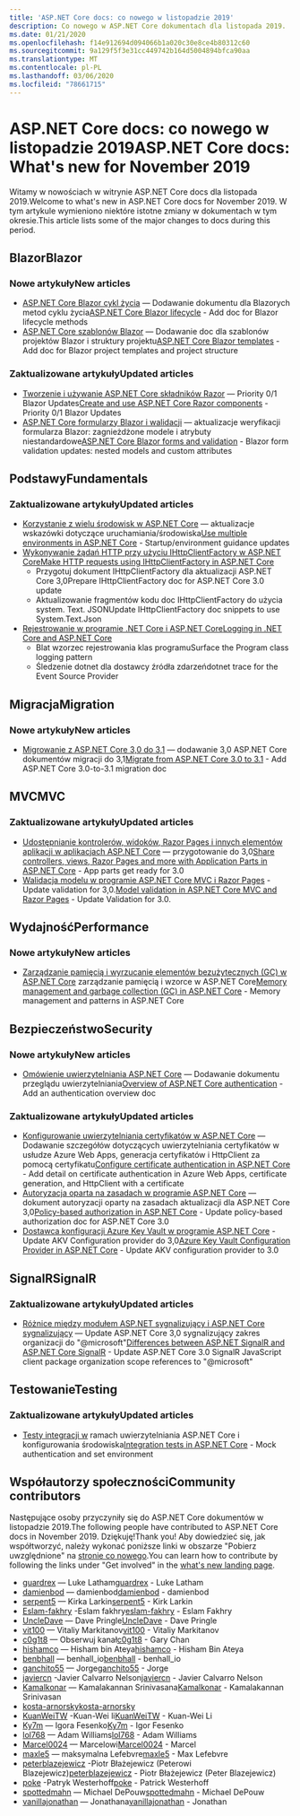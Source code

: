 ```yaml
---
title: 'ASP.NET Core docs: co nowego w listopadzie 2019'
description: Co nowego w ASP.NET Core dokumentach dla listopada 2019.
ms.date: 01/21/2020
ms.openlocfilehash: f14e912694d094066b1a020c30e8ce4b80312c60
ms.sourcegitcommit: 9a129f5f3e31cc449742b164d5004894bfca90aa
ms.translationtype: MT
ms.contentlocale: pl-PL
ms.lasthandoff: 03/06/2020
ms.locfileid: "78661715"
---
```

# <a name="aspnet-core-docs-whats-new-for-november-2019"></a><span data-ttu-id="c5445-103">ASP.NET Core docs: co nowego w listopadzie 2019</span><span class="sxs-lookup"><span data-stu-id="c5445-103">ASP.NET Core docs: What's new for November 2019</span></span>

<span data-ttu-id="c5445-104">Witamy w nowościach w witrynie ASP.NET Core docs dla listopada 2019.</span><span class="sxs-lookup"><span data-stu-id="c5445-104">Welcome to what's new in ASP.NET Core docs for November 2019.</span></span> <span data-ttu-id="c5445-105">W tym artykule wymieniono niektóre istotne zmiany w dokumentach w tym okresie.</span><span class="sxs-lookup"><span data-stu-id="c5445-105">This article lists some of the major changes to docs during this period.</span></span>

## <a name="blazor"></a><span data-ttu-id="c5445-106">Blazor</span><span class="sxs-lookup"><span data-stu-id="c5445-106">Blazor</span></span>

### <a name="new-articles"></a><span data-ttu-id="c5445-107">Nowe artykuły</span><span class="sxs-lookup"><span data-stu-id="c5445-107">New articles</span></span>

- <span data-ttu-id="c5445-108">[ASP.NET Core Blazor cykl życia](../blazor/lifecycle.md) — Dodawanie dokumentu dla Blazorych metod cyklu życia</span><span class="sxs-lookup"><span data-stu-id="c5445-108">[ASP.NET Core Blazor lifecycle](../blazor/lifecycle.md) - Add doc for Blazor lifecycle methods</span></span>
- <span data-ttu-id="c5445-109">[ASP.NET Core szablonów Blazor](../blazor/templates.md) — Dodawanie doc dla szablonów projektów Blazor i struktury projektu</span><span class="sxs-lookup"><span data-stu-id="c5445-109">[ASP.NET Core Blazor templates](../blazor/templates.md) - Add doc for Blazor project templates and project structure</span></span>

### <a name="updated-articles"></a><span data-ttu-id="c5445-110">Zaktualizowane artykuły</span><span class="sxs-lookup"><span data-stu-id="c5445-110">Updated articles</span></span>

- <span data-ttu-id="c5445-111">[Tworzenie i używanie ASP.NET Core składników Razor](../blazor/components.md) — Priority 0/1 Blazor Updates</span><span class="sxs-lookup"><span data-stu-id="c5445-111">[Create and use ASP.NET Core Razor components](../blazor/components.md) - Priority 0/1 Blazor Updates</span></span>
- <span data-ttu-id="c5445-112">[ASP.NET Core formularzy Blazor i walidacji](../blazor/forms-validation.md) — aktualizacje weryfikacji formularza Blazor: zagnieżdżone modele i atrybuty niestandardowe</span><span class="sxs-lookup"><span data-stu-id="c5445-112">[ASP.NET Core Blazor forms and validation](../blazor/forms-validation.md) - Blazor form validation updates: nested models and custom attributes</span></span>

## <a name="fundamentals"></a><span data-ttu-id="c5445-113">Podstawy</span><span class="sxs-lookup"><span data-stu-id="c5445-113">Fundamentals</span></span>

### <a name="updated-articles"></a><span data-ttu-id="c5445-114">Zaktualizowane artykuły</span><span class="sxs-lookup"><span data-stu-id="c5445-114">Updated articles</span></span>

- <span data-ttu-id="c5445-115">[Korzystanie z wielu środowisk w ASP.NET Core](../fundamentals/environments.md) — aktualizacje wskazówki dotyczące uruchamiania/środowiska</span><span class="sxs-lookup"><span data-stu-id="c5445-115">[Use multiple environments in ASP.NET Core](../fundamentals/environments.md) - Startup/environment guidance updates</span></span>
- [<span data-ttu-id="c5445-116">Wykonywanie żądań HTTP przy użyciu IHttpClientFactory w ASP.NET Core</span><span class="sxs-lookup"><span data-stu-id="c5445-116">Make HTTP requests using IHttpClientFactory in ASP.NET Core</span></span>](../fundamentals/http-requests.md)
  - <span data-ttu-id="c5445-117">Przygotuj dokument IHttpClientFactory dla aktualizacji ASP.NET Core 3,0</span><span class="sxs-lookup"><span data-stu-id="c5445-117">Prepare IHttpClientFactory doc for ASP.NET Core 3.0 update</span></span>
  - <span data-ttu-id="c5445-118">Aktualizowanie fragmentów kodu doc IHttpClientFactory do użycia system. Text. JSON</span><span class="sxs-lookup"><span data-stu-id="c5445-118">Update IHttpClientFactory doc snippets to use System.Text.Json</span></span>
- [<span data-ttu-id="c5445-119">Rejestrowanie w programie .NET Core i ASP.NET Core</span><span class="sxs-lookup"><span data-stu-id="c5445-119">Logging in .NET Core and ASP.NET Core</span></span>](../fundamentals/logging/index.md)
  - <span data-ttu-id="c5445-120">Blat wzorzec rejestrowania klas programu</span><span class="sxs-lookup"><span data-stu-id="c5445-120">Surface the Program class logging pattern</span></span>
  - <span data-ttu-id="c5445-121">Śledzenie dotnet dla dostawcy źródła zdarzeń</span><span class="sxs-lookup"><span data-stu-id="c5445-121">dotnet trace for the Event Source Provider</span></span>

## <a name="migration"></a><span data-ttu-id="c5445-122">Migracja</span><span class="sxs-lookup"><span data-stu-id="c5445-122">Migration</span></span>

### <a name="new-articles"></a><span data-ttu-id="c5445-123">Nowe artykuły</span><span class="sxs-lookup"><span data-stu-id="c5445-123">New articles</span></span>

- <span data-ttu-id="c5445-124">[Migrowanie z ASP.NET Core 3,0 do 3,1](../migration/30-to-31.md) — dodawanie 3,0 ASP.NET Core dokumentów migracji do 3,1</span><span class="sxs-lookup"><span data-stu-id="c5445-124">[Migrate from ASP.NET Core 3.0 to 3.1](../migration/30-to-31.md) - Add ASP.NET Core 3.0-to-3.1 migration doc</span></span>

## <a name="mvc"></a><span data-ttu-id="c5445-125">MVC</span><span class="sxs-lookup"><span data-stu-id="c5445-125">MVC</span></span>

### <a name="updated-articles"></a><span data-ttu-id="c5445-126">Zaktualizowane artykuły</span><span class="sxs-lookup"><span data-stu-id="c5445-126">Updated articles</span></span>

- <span data-ttu-id="c5445-127">[Udostępnianie kontrolerów, widoków, Razor Pages i innych elementów aplikacji w aplikacjach ASP.NET Core](../mvc/advanced/app-parts.md) — przygotowanie do 3,0</span><span class="sxs-lookup"><span data-stu-id="c5445-127">[Share controllers, views, Razor Pages and more with Application Parts in ASP.NET Core](../mvc/advanced/app-parts.md) - App parts get ready for 3.0</span></span>
- <span data-ttu-id="c5445-128">[Walidacja modelu w programie ASP.NET Core MVC i Razor Pages](../mvc/models/validation.md) -Update validation for 3,0.</span><span class="sxs-lookup"><span data-stu-id="c5445-128">[Model validation in ASP.NET Core MVC and Razor Pages](../mvc/models/validation.md) - Update Validation for 3.0.</span></span>

## <a name="performance"></a><span data-ttu-id="c5445-129">Wydajność</span><span class="sxs-lookup"><span data-stu-id="c5445-129">Performance</span></span>

### <a name="new-articles"></a><span data-ttu-id="c5445-130">Nowe artykuły</span><span class="sxs-lookup"><span data-stu-id="c5445-130">New articles</span></span>

- <span data-ttu-id="c5445-131">[Zarządzanie pamięcią i wyrzucanie elementów bezużytecznych (GC) w ASP.NET Core](../performance/memory.md) zarządzanie pamięcią i wzorce w ASP.NET Core</span><span class="sxs-lookup"><span data-stu-id="c5445-131">[Memory management and garbage collection (GC) in ASP.NET Core](../performance/memory.md) - Memory management and patterns in ASP.NET Core</span></span>

## <a name="security"></a><span data-ttu-id="c5445-132">Bezpieczeństwo</span><span class="sxs-lookup"><span data-stu-id="c5445-132">Security</span></span>

### <a name="new-articles"></a><span data-ttu-id="c5445-133">Nowe artykuły</span><span class="sxs-lookup"><span data-stu-id="c5445-133">New articles</span></span>

- <span data-ttu-id="c5445-134">[Omówienie uwierzytelniania ASP.NET Core](../security/authentication/index.md) — Dodawanie dokumentu przeglądu uwierzytelniania</span><span class="sxs-lookup"><span data-stu-id="c5445-134">[Overview of ASP.NET Core authentication](../security/authentication/index.md) - Add an authentication overview doc</span></span>

### <a name="updated-articles"></a><span data-ttu-id="c5445-135">Zaktualizowane artykuły</span><span class="sxs-lookup"><span data-stu-id="c5445-135">Updated articles</span></span>

- <span data-ttu-id="c5445-136">[Konfigurowanie uwierzytelniania certyfikatów w ASP.NET Core](../security/authentication/certauth.md) — Dodawanie szczegółów dotyczących uwierzytelniania certyfikatów w usłudze Azure Web Apps, generacja certyfikatów i HttpClient za pomocą certyfikatu</span><span class="sxs-lookup"><span data-stu-id="c5445-136">[Configure certificate authentication in ASP.NET Core](../security/authentication/certauth.md) - Add detail on certificate authentication in Azure Web Apps, certificate generation, and HttpClient with a certificate</span></span>
- <span data-ttu-id="c5445-137">[Autoryzacja oparta na zasadach w programie ASP.NET Core](../security/authorization/policies.md) — dokument autoryzacji oparty na zasadach aktualizacji dla ASP.NET Core 3,0</span><span class="sxs-lookup"><span data-stu-id="c5445-137">[Policy-based authorization in ASP.NET Core](../security/authorization/policies.md) - Update policy-based authorization doc for ASP.NET Core 3.0</span></span>
- <span data-ttu-id="c5445-138">[Dostawca konfiguracji Azure Key Vault w programie ASP.NET Core](../security/key-vault-configuration.md) -Update AKV Configuration provider do 3,0</span><span class="sxs-lookup"><span data-stu-id="c5445-138">[Azure Key Vault Configuration Provider in ASP.NET Core](../security/key-vault-configuration.md) - Update AKV configuration provider to 3.0</span></span>

## <a name="signalr"></a><span data-ttu-id="c5445-139">SignalR</span><span class="sxs-lookup"><span data-stu-id="c5445-139">SignalR</span></span>

### <a name="updated-articles"></a><span data-ttu-id="c5445-140">Zaktualizowane artykuły</span><span class="sxs-lookup"><span data-stu-id="c5445-140">Updated articles</span></span>

- <span data-ttu-id="c5445-141">[Różnice między modułem ASP.NET sygnalizujący i ASP.NET Core sygnalizujący](../signalr/version-differences.md) — Update ASP.NET Core 3,0 sygnalizujący zakres organizacji do "@microsoft"</span><span class="sxs-lookup"><span data-stu-id="c5445-141">[Differences between ASP.NET SignalR and ASP.NET Core SignalR](../signalr/version-differences.md) - Update ASP.NET Core 3.0 SignalR JavaScript client package organization scope references to "@microsoft"</span></span>

## <a name="testing"></a><span data-ttu-id="c5445-142">Testowanie</span><span class="sxs-lookup"><span data-stu-id="c5445-142">Testing</span></span>

### <a name="updated-articles"></a><span data-ttu-id="c5445-143">Zaktualizowane artykuły</span><span class="sxs-lookup"><span data-stu-id="c5445-143">Updated articles</span></span>

- <span data-ttu-id="c5445-144">[Testy integracji w](../test/integration-tests.md) ramach uwierzytelniania ASP.NET Core i konfigurowania środowiska</span><span class="sxs-lookup"><span data-stu-id="c5445-144">[Integration tests in ASP.NET Core](../test/integration-tests.md) - Mock authentication and set environment</span></span>

## <a name="community-contributors"></a><span data-ttu-id="c5445-145">Współautorzy społeczności</span><span class="sxs-lookup"><span data-stu-id="c5445-145">Community contributors</span></span>

<span data-ttu-id="c5445-146">Następujące osoby przyczyniły się do ASP.NET Core dokumentów w listopadzie 2019.</span><span class="sxs-lookup"><span data-stu-id="c5445-146">The following people have contributed to ASP.NET Core docs in November 2019.</span></span> <span data-ttu-id="c5445-147">Dziękuję!</span><span class="sxs-lookup"><span data-stu-id="c5445-147">Thank you!</span></span> <span data-ttu-id="c5445-148">Aby dowiedzieć się, jak współtworzyć, należy wykonać poniższe linki w obszarze "Pobierz uwzględnione" na [stronie co nowego](index.yml).</span><span class="sxs-lookup"><span data-stu-id="c5445-148">You can learn how to contribute by following the links under "Get involved" in the [what's new landing page](index.yml).</span></span>

- <span data-ttu-id="c5445-149">[guardrex](https://github.com/guardrex) — Luke Latham</span><span class="sxs-lookup"><span data-stu-id="c5445-149">[guardrex](https://github.com/guardrex) - Luke Latham</span></span>
- <span data-ttu-id="c5445-150">[damienbod](https://github.com/damienbod) — damienbod</span><span class="sxs-lookup"><span data-stu-id="c5445-150">[damienbod](https://github.com/damienbod) - damienbod</span></span>
- <span data-ttu-id="c5445-151">[serpent5](https://github.com/serpent5) — Kirka Larkin</span><span class="sxs-lookup"><span data-stu-id="c5445-151">[serpent5](https://github.com/serpent5) - Kirk Larkin</span></span>
- <span data-ttu-id="c5445-152">[Eslam-fakhry](https://github.com/eslam-fakhry) -Eslam fakhry</span><span class="sxs-lookup"><span data-stu-id="c5445-152">[eslam-fakhry](https://github.com/eslam-fakhry) - Eslam Fakhry</span></span>
- <span data-ttu-id="c5445-153">[UncleDave](https://github.com/UncleDave) — Dave Pringle</span><span class="sxs-lookup"><span data-stu-id="c5445-153">[UncleDave](https://github.com/UncleDave) - Dave Pringle</span></span>
- <span data-ttu-id="c5445-154">[vit100](https://github.com/vit100) — Vitaliy Markitanov</span><span class="sxs-lookup"><span data-stu-id="c5445-154">[vit100](https://github.com/vit100) - Vitaliy Markitanov</span></span>
- <span data-ttu-id="c5445-155">[c0g1t8](https://github.com/c0g1t8) — Obserwuj kanał</span><span class="sxs-lookup"><span data-stu-id="c5445-155">[c0g1t8](https://github.com/c0g1t8) - Gary Chan</span></span>
- <span data-ttu-id="c5445-156">[hishamco](https://github.com/hishamco) — Hisham bin Ateya</span><span class="sxs-lookup"><span data-stu-id="c5445-156">[hishamco](https://github.com/hishamco) - Hisham Bin Ateya</span></span>
- <span data-ttu-id="c5445-157">[benbhall](https://github.com/benbhall) — benhall_io</span><span class="sxs-lookup"><span data-stu-id="c5445-157">[benbhall](https://github.com/benbhall) - benhall_io</span></span>
- <span data-ttu-id="c5445-158">[ganchito55](https://github.com/ganchito55) — Jorge</span><span class="sxs-lookup"><span data-stu-id="c5445-158">[ganchito55](https://github.com/ganchito55) - Jorge</span></span>
- <span data-ttu-id="c5445-159">[javiercn](https://github.com/javiercn) -Javier Calvarro Nelson</span><span class="sxs-lookup"><span data-stu-id="c5445-159">[javiercn](https://github.com/javiercn) - Javier Calvarro Nelson</span></span>
- <span data-ttu-id="c5445-160">[Kamalkonar](https://github.com/Kamalkonar) — Kamalakannan Srinivasana</span><span class="sxs-lookup"><span data-stu-id="c5445-160">[Kamalkonar](https://github.com/Kamalkonar) - Kamalakannan Srinivasan</span></span>
- [<span data-ttu-id="c5445-161">kosta-arnorsky</span><span class="sxs-lookup"><span data-stu-id="c5445-161">kosta-arnorsky</span></span>](https://github.com/kosta-arnorsky) 
- <span data-ttu-id="c5445-162">[KuanWeiTW](https://github.com/KuanWeiTW) -Kuan-Wei li</span><span class="sxs-lookup"><span data-stu-id="c5445-162">[KuanWeiTW](https://github.com/KuanWeiTW) - Kuan-Wei Li</span></span>
- <span data-ttu-id="c5445-163">[Ky7m](https://github.com/Ky7m) — Igora Fesenko</span><span class="sxs-lookup"><span data-stu-id="c5445-163">[Ky7m](https://github.com/Ky7m) - Igor Fesenko</span></span>
- <span data-ttu-id="c5445-164">[lol768](https://github.com/lol768) — Adam Williams</span><span class="sxs-lookup"><span data-stu-id="c5445-164">[lol768](https://github.com/lol768) - Adam Williams</span></span>
- <span data-ttu-id="c5445-165">[Marcel0024](https://github.com/Marcel0024) — Marcelowi</span><span class="sxs-lookup"><span data-stu-id="c5445-165">[Marcel0024](https://github.com/Marcel0024) - Marcel</span></span>
- <span data-ttu-id="c5445-166">[maxle5](https://github.com/maxle5) — maksymalna Lefebvre</span><span class="sxs-lookup"><span data-stu-id="c5445-166">[maxle5](https://github.com/maxle5) - Max Lefebvre</span></span>
- <span data-ttu-id="c5445-167">[peterblazejewicz](https://github.com/peterblazejewicz) -Piotr Błażejewicz (Peterowi Blazejewicz)</span><span class="sxs-lookup"><span data-stu-id="c5445-167">[peterblazejewicz](https://github.com/peterblazejewicz) - Piotr Błażejewicz (Peter Blazejewicz)</span></span>
- <span data-ttu-id="c5445-168">[poke](https://github.com/poke) -Patryk Westerhoff</span><span class="sxs-lookup"><span data-stu-id="c5445-168">[poke](https://github.com/poke) - Patrick Westerhoff</span></span>
- <span data-ttu-id="c5445-169">[spottedmahn](https://github.com/spottedmahn) — Michael DePouw</span><span class="sxs-lookup"><span data-stu-id="c5445-169">[spottedmahn](https://github.com/spottedmahn) - Michael DePouw</span></span>
- <span data-ttu-id="c5445-170">[vanillajonathan](https://github.com/vanillajonathan) — Jonathana</span><span class="sxs-lookup"><span data-stu-id="c5445-170">[vanillajonathan](https://github.com/vanillajonathan) - Jonathan</span></span>
